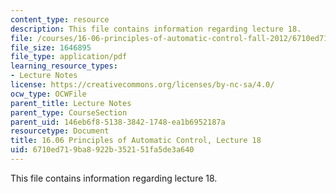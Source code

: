 ```yaml
---
content_type: resource
description: This file contains information regarding lecture 18.
file: /courses/16-06-principles-of-automatic-control-fall-2012/6710ed719ba8922b352151fa5de3a640_MIT16_06F12_Lecture_18.pdf
file_size: 1646895
file_type: application/pdf
learning_resource_types:
- Lecture Notes
license: https://creativecommons.org/licenses/by-nc-sa/4.0/
ocw_type: OCWFile
parent_title: Lecture Notes
parent_type: CourseSection
parent_uid: 146eb6f8-5138-3842-1748-ea1b6952187a
resourcetype: Document
title: 16.06 Principles of Automatic Control, Lecture 18
uid: 6710ed71-9ba8-922b-3521-51fa5de3a640
---
```

This file contains information regarding lecture 18.